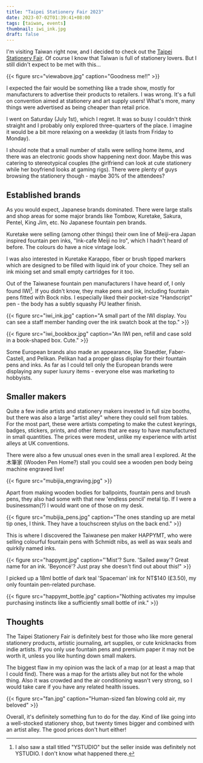 ```yaml
---
title: "Taipei Stationery Fair 2023"
date: 2023-07-02T01:39:41+08:00
tags: [taiwan, events]
thumbnail: iwi_ink.jpg
draft: false
---
```


I'm visiting Taiwan right now, and I decided to check out the [Taipei Stationery Fair](https://music-fair.top-link.com.tw/home). Of course I know that Taiwan is full of stationery lovers. But I still didn't expect to be met with this...

{{< figure src="viewabove.jpg" caption="Goodness me!!" >}}

I expected the fair would be something like a trade show, mostly for manufacturers to advertise their products to retailers. I was wrong. It's a full on convention aimed at stationery and art supply users! What's more, many things were advertised as being cheaper than retail price.

I went on Saturday (July 1st), which I regret. It was so busy I couldn't think straight and I probably only explored three-quarters of the place. I imagine it would be a bit more relaxing on a weekday (it lasts from Friday to Monday).

I should note that a small number of stalls were selling home items, and there was an electronic goods show happening next door. Maybe this was catering to stereotypical couples (the girlfriend can look at cute stationery while her boyfriend looks at gaming rigs). There were plenty of guys browsing the stationery though - maybe 30% of the attendees?

## Established brands

As you would expect, Japanese brands dominated. There were large stalls and shop areas for some major brands like Tombow, Kuretake, Sakura, Pentel, King Jim, etc. No Japanese fountain pen brands.

Kuretake were selling (among other things) their own line of Meiji-era Japan inspired fountain pen inks, "Ink-cafe Meiji no Iro", which I hadn't heard of before. The colours do have a nice vintage look.

I was also interested in Kuretake Karappo, fiber or brush tipped markers which are designed to be filled with liquid ink of your choice. They sell an ink mixing set and small empty cartridges for it too.

Out of the Taiwanese fountain pen manufacturers I have heard of, I only found IWI[^1]. If you didn't know, they make pens and ink, including fountain pens fitted with Bock nibs. I especially liked their pocket-size "Handscript" pen - the body has a subtly squashy PU leather finish.

[^1]: I also saw a stall titled "YSTUDIO" but the seller inside was definitely not YSTUDIO. I don't know what happened there.

{{< figure src="iwi_ink.jpg" caption="A small part of the IWI display. You can see a staff member handing over the ink swatch book at the top." >}}

{{< figure src="iwi_bookbox.jpg" caption="An IWI pen, refill and case sold in a book-shaped box. Cute." >}}

Some European brands also made an appearance, like Staedtler, Faber-Castell, and Pelikan. Pelikan had a proper glass display for their fountain pens and inks. As far as I could tell only the European brands were displaying any super luxury items - everyone else was marketing to hobbyists.

## Smaller makers

Quite a few indie artists and stationery makers invested in full size booths, but there was also a large "artist alley" where they could sell from tables. For the most part, these were artists competing to make the cutest keyrings, badges, stickers, prints, and other items that are easy to have manufactured in small quantities. The prices were modest, unlike my experience with artist alleys at UK conventions.

There were also a few unusual ones even in the small area I explored. At the 木筆家 (Wooden Pen Home?) stall you could see a wooden pen body being machine engraved live!

{{< figure src="mubijia_engraving.jpg" >}}

Apart from making wooden bodies for ballpoints, fountain pens and brush pens, they also had some with that new 'endless pencil' metal tip. If I were a businessman(?) I would want one of those on my desk.

{{< figure src="mubijia_pens.jpg" caption="The ones standing up are metal tip ones, I think. They have a touchscreen stylus on the back end." >}}

This is where I discovered the Taiwanese pen maker HAPPYMT, who were selling colourful fountain pens with Schmidt nibs, as well as wax seals and quirkily named inks.

{{< figure src="happymt.jpg" caption="'Mist'? Sure. 'Sailed away'? Great name for an ink. 'Beyoncé'? Just pray she doesn't find out about this!" >}}

I picked up a 18ml bottle of dark teal 'Spaceman' ink for NT$140 (£3.50), my only fountain pen-related purchase.

{{< figure src="happymt_bottle.jpg" caption="Nothing activates my impulse purchasing instincts like a sufficiently small bottle of ink." >}}

## Thoughts

The Taipei Stationery Fair is definitely best for those who like more general stationery products, artistic journaling, art supplies, or cute knicknacks from indie artists. If you only use fountain pens and premium paper it may not be worth it, unless you like hunting down small makers.

The biggest flaw in my opinion was the lack of a map (or at least a map that I could find). There was a map for the artists alley but not for the whole thing. Also it was crowded and the air conditioning wasn't very strong, so I would take care if you have any related health issues.

{{< figure src="fan.jpg" caption="Human-sized fan blowing cold air, my beloved" >}}

Overall, it's definitely something fun to do for the day. Kind of like going into a well-stocked stationery shop, but twenty times bigger and combined with an artist alley. The good prices don't hurt either!
